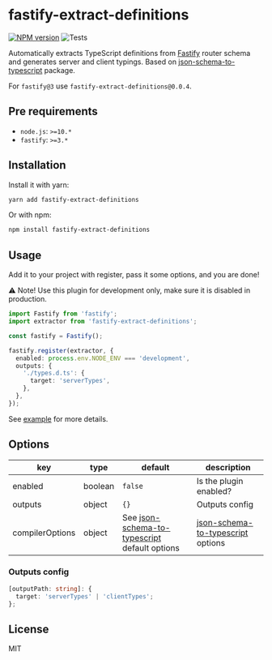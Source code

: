# fastify-extract-definitions

[![NPM version](https://img.shields.io/npm/v/fastify-extract-definitions.svg?style=flat)](https://www.npmjs.com/package/fastify-extract-definitions)
![Tests](https://github.com/neruchev/fastify-extract-definitions/workflows/Tests/badge.svg)

Automatically extracts TypeScript definitions from [Fastify](https://www.npmjs.com/package/fastify) router schema and generates server and client typings. Based on [json-schema-to-typescript](https://www.npmjs.com/package/json-schema-to-typescript) package.

For `fastify@3` use `fastify-extract-definitions@0.0.4`.

## Pre requirements

- `node.js`: `>=10.*`
- `fastify`: `>=3.*`

## Installation

Install it with yarn:

```sh
yarn add fastify-extract-definitions
```

Or with npm:

```sh
npm install fastify-extract-definitions
```

## Usage

Add it to your project with register, pass it some options, and you are done!

⚠️ Note! Use this plugin for development only, make sure it is disabled in production.

```ts
import Fastify from 'fastify';
import extractor from 'fastify-extract-definitions';

const fastify = Fastify();

fastify.register(extractor, {
  enabled: process.env.NODE_ENV === 'development',
  outputs: {
    './types.d.ts': {
      target: 'serverTypes',
    },
  },
});
```

See [example](./example) for more details.

## Options

| key             | type    | default                                                                                                          | description                                                                                          |
| --------------- | ------- | ---------------------------------------------------------------------------------------------------------------- | ---------------------------------------------------------------------------------------------------- |
| enabled         | boolean | `false`                                                                                                          | Is the plugin enabled?                                                                               |
| outputs         | object  | `{}`                                                                                                             | Outputs config                                                                                       |
| compilerOptions | object  | See [json-schema-to-typescript](https://www.npmjs.com/package/json-schema-to-typescript#options) default options | [json-schema-to-typescript](https://www.npmjs.com/package/json-schema-to-typescript#options) options |

### Outputs config

```ts
[outputPath: string]: {
  target: 'serverTypes' | 'clientTypes';
};
```

## License

MIT
